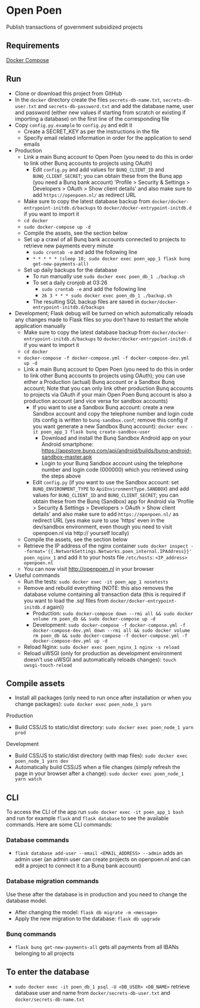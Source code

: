# Open Poen
Publish transactions of government subsidized projects


## Requirements
[Docker Compose](https://docs.docker.com/compose/install/)

## Run
- Clone or download this project from GitHub
- In the `docker` directory create the files `secrets-db-name.txt`, `secrets-db-user.txt` and `secrets-db-password.txt` and add the database name, user and password (either new values if starting from scratch or existing if importing a database) on the first line of the corresponding file
- Copy `config.py.example` to `config.py` and edit it
   - Create a SECRET_KEY as per the instructions in the file
   - Specify email related information in order for the application to send emails
- Production
   - Link a main Bunq account to Open Poen (you need to do this in order to link other Bunq accounts to projects using OAuth)
      - Edit `config.py` and add values for `BUNQ_CLIENT_ID` and `BUNQ_CLIENT_SECRET`; you can obtain these from the Bunq app (you need a Bunq bank account) 'Profile > Security & Settings > Developers > OAuth > Show client details' and also make sure to add `https://openpoen.nl/` as redirect URL
   - Make sure to copy the latest database backup from `docker/docker-entrypoint-initdb.d/backups` to `docker/docker-entrypoint-initdb.d` if you want to import it
   - `cd docker`
   - `sudo docker-compose up -d`
   - Compile the assets, see the section below
   - Set up a crawl of all Bunq bank accounts connected to projects to retrieve new payments every minute
      - `sudo crontab -e` and add the following line
      - `* * * * * (sleep 10; sudo docker exec poen_app_1 flask bunq get-new-payments-all)`
   - Set up daily backups for the database
      - To run manually use `sudo docker exec poen_db_1 ./backup.sh`
      - To set a daily cronjob at 03:26
         - `sudo crontab -e` and add the following line
         - `26 3 * * * sudo docker exec poen_db_1 ./backup.sh`
      - The resulting SQL backup files are saved in `docker/docker-entrypoint-initdb.d/backups`
- Development; Flask debug will be turned on which automatically reloads any changes made to Flask files so you don't have to restart the whole application manually
   - Make sure to copy the latest database backup from `docker/docker-entrypoint-initdb.d/backups` to `docker/docker-entrypoint-initdb.d` if you want to import it
   - `cd docker`
   - `docker-compose -f docker-compose.yml -f docker-compose-dev.yml up -d`
   - Link a main Bunq account to Open Poen (you need to do this in order to link other Bunq accounts to projects using OAuth); you can use either a Production (actual) Bunq account or a Sandbox Bunq account; Note that you can only link other production Bunq accounts to projects via OAuth if your main Open Poen Bunq account is also a production account (and vice versa for sandbox accounts)
      - If you want to use a Sandbox Bunq account: create a new Sandbox account and copy the telephone number and login code (its config is written to `bunq-sandbox.conf`; remove this config if you want generate a new Sandbox Bunq account): `docker exec -it poen_app_1 flask bunq create-sandbox-user`
         - Download and install the Bunq Sandbox Android app on your Android smartphone: https://appstore.bunq.com/api/android/builds/bunq-android-sandbox-master.apk
         - Login to your Bunq Sandbox account using the telephone number and login code (000000) which you retrieved using the steps above
      - Edit `config.py` (if you want to use the Sandbox account: set `BUNQ_ENVIRONMENT_TYPE` to `ApiEnvironmentType.SANDBOX`) and add values for `BUNQ_CLIENT_ID` and `BUNQ_CLIENT_SECRET`; you can obtain these from the Bunq (Sandbox) app for Android via 'Profile > Security & Settings > Developers > OAuth > Show client details' and also make sure to add `https://openpoen.nl/` as redirect URL (yes make sure to use 'https' even in the dev/sandbox environment, even though you need to visit openpoen.nl via http:// yourself locally)
   - Compile the assets, see the section below
   - Retrieve the IP address of the nginx container `sudo docker inspect --format='{{.NetworkSettings.Networks.poen_internal.IPAddress}}' poen_nginx_1` and add it to your hosts file `/etc/hosts`: `<IP_address> openpoen.nl`
   - You can now visit http://openpoen.nl in your browser
- Useful commands
   - Run the tests: `sudo docker exec -it poen_app_1 nosetests`
   - Remove and rebuild everything (NOTE: this also removes the database volume containing all transaction data (this is required if you want to load the .sql files from `docker/docker-entrypoint-initdb.d` again))
      - Production: `sudo docker-compose down --rmi all && sudo docker volume rm poen_db && sudo docker-compose up -d`
      - Development: `sudo docker-compose -f docker-compose.yml -f docker-compose-dev.yml down --rmi all && sudo docker volume rm poen_db && sudo docker-compose -f docker-compose.yml -f docker-compose-dev.yml up -d`
   - Reload Nginx: `sudo docker exec poen_nginx_1 nginx -s reload`
   - Reload uWSGI (only for production as development environment doesn't use uWSGI and automatically reloads changes): `touch uwsgi-touch-reload`

## Compile assets
- Install all packages (only need to run once after installation or when you change packages): `sudo docker exec poen_node_1 yarn`

Production
- Build CSS/JS to static/dist directory: `sudo docker exec poen_node_1 yarn prod`

Development
- Build CSS/JS to static/dist directory (with map files): `sudo docker exec poen_node_1 yarn dev`
- Automatically build CSS/JS when a file changes (simply refresh the page in your browser after a change): `sudo docker exec poen_node_1 yarn watch`

## CLI
To access the CLI of the app run `sudo docker exec -it poen_app_1 bash` and run for example `flask` and `flask database` to see the available commands. Here are some CLI commands:

### Database commands

- `flask database add-user --email <EMAIL_ADDRESS> --admin` adds an admin user (an admin user can create projects on openpoen.nl and can edit a project to connect it to a Bunq bank account)

### Database migration commands

Use these after the database is in production and you need to change the database model.

- After changing the model: `flask db migrate -m <message>`
- Apply the new migration to the database: `flask db upgrade`

### Bunq commands

- `flask bunq get-new-payments-all` gets all payments from all IBANs belonging to all projects

## To enter the database
   - `sudo docker exec -it poen_db_1 psql -U <DB_USER> <DB_NAME>` retrieve database user and name from `docker/secrets-db-user.txt` and `docker/secrets-db-name.txt`
